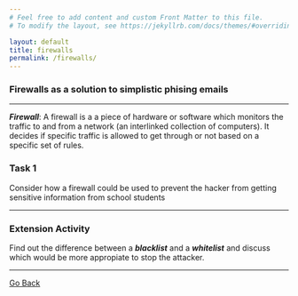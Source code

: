 ```yaml
---
# Feel free to add content and custom Front Matter to this file.
# To modify the layout, see https://jekyllrb.com/docs/themes/#overriding-theme-defaults

layout: default
title: firewalls
permalink: /firewalls/
---
```


### Firewalls as a solution to simplistic phising emails

--- 

***Firewall***:
    A firewall is a a piece of hardware or software which monitors the traffic to and from a network (an interlinked collection of computers). It decides if specific traffic is allowed to get through or not based on a specific set of rules.       

### Task 1

Consider how a firewall could be used to prevent the hacker from getting sensitive information from school students


---

###  Extension Activity


Find out the difference between a ***blacklist*** and a ***whitelist*** and discuss which would be more appropiate to stop the attacker.

---
[Go Back](../../CITC/)


